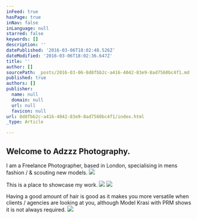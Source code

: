 ```yaml
---
inFeed: true
hasPage: true
inNav: false
inLanguage: null
starred: false
keywords: []
description: ''
datePublished: '2016-03-06T18:02:48.526Z'
dateModified: '2016-03-06T18:02:36.647Z'
title: ''
author: []
sourcePath: _posts/2016-03-06-8d8fbb2c-a416-4042-83e9-8ad7560bc4f1.md
published: true
authors: []
publisher:
  name: null
  domain: null
  url: null
  favicon: null
url: 8d8fbb2c-a416-4042-83e9-8ad7560bc4f1/index.html
_type: Article

---
```

## Welcome to Adzzz Photography.

I am a Freelance Photographer, based in London, specialising in mens fashion / & scouting new models.
![](https://s3-us-west-2.amazonaws.com/the-grid-img/p/861f99636f7fb08899566696047d31236a48867c.jpg)

This is a place to showcase my work.
![](https://s3-us-west-2.amazonaws.com/the-grid-img/p/e288c2f46b349b1647c228776998c120302e1f34.jpg)
![](https://s3-us-west-2.amazonaws.com/the-grid-img/p/81b8fa21a45e4d5452610a6dcaa587cabe5d6d23.jpg)

Having a good amount of hair is good as it makes you more versatile when clients / agencies are looking at you, although Model Krasi with PRM shows it is not always required.
![](https://the-grid-user-content.s3-us-west-2.amazonaws.com/c2c52f74-d720-49ab-910c-7881bebb85b9.jpg)